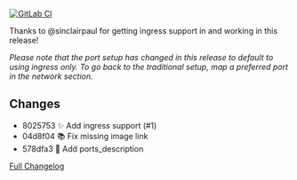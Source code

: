 [![GitLab CI][gitlabci-shield]][gitlabci]

Thanks to @sinclairpaul for getting ingress support in and working in this release!

_Please note that the port setup has changed in this release to default to using ingress only. To go back to the traditional setup, map a preferred port in the network section._

## Changes

- 8025753 :sparkles: Add ingress support (#1) 
- 04d8f04 :books: Fix missing image link 
- 578dfa3 :hammer: Add ports_description 

[Full Changelog][changelog]

[changelog]: https://github.com/hassio-addons/addon-thelounge/compare/v0.2.0...v0.3.0
[gitlabci-shield]: https://gitlab.com/hassio-addons/addon-thelounge/badges/v0.3.0/pipeline.svg
[gitlabci]: https://gitlab.com/hassio-addons/addon-thelounge/pipelines
